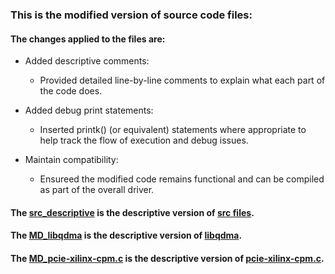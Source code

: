 ### This is the modified version of source code files:

#### The changes applied to the files are:

- Added descriptive comments:
    - Provided detailed line-by-line comments to explain what each part of the code does. 

- Added debug print statements:
    - Inserted printk() (or equivalent) statements where appropriate to help track the flow of execution and debug issues.

- Maintain compatibility:
    - Ensureed the modified code remains functional and can be compiled as part of the overall driver.

#### The [src_descriptive](./dma-ip-descriptive-ver/src_descriptive) is the descriptive version of [src files](https://github.com/Xilinx/dma_ip_drivers/tree/master/QDMA/linux-kernel/driver/src).

#### The [MD_libqdma](./dma-ip-descriptive-ver/MD_libqdma) is the descriptive version of [libqdma](https://github.com/Xilinx/dma_ip_drivers/tree/master/QDMA/linux-kernel/driver/libqdma).

#### The [MD_pcie-xilinx-cpm.c](dma-ip-descriptive-ver\MD_pcie-xilinx-cpm.c) is the descriptive version of [pcie-xilinx-cpm.c](https://github.com/Xilinx/linux-xlnx/blob/master/drivers/pci/controller/pcie-xilinx-cpm.c).